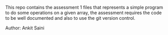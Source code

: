 
This repo contains the assessment 1 files that represents a simple program to do some operations on a given array, the assessment requires the code to be well documented and also to use the git version control.

Author: Ankit Saini
